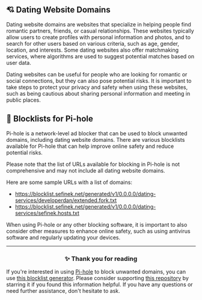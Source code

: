 <!-- SEO DATA FOR BLOCKLIST.SEFINEK.NET
* Title       : Dating Website Domains
* Description : N/A
* Tags        : N/A
* Canonical   : /viewer/info/block/Dating_services
-->

## 💘 Dating Website Domains
Dating website domains are websites that specialize in helping people find romantic partners, friends, or casual relationships.
These websites typically allow users to create profiles with personal information and photos, and to search for other users based on various criteria, such as age, gender, location, and interests.
Some dating websites also offer matchmaking services, where algorithms are used to suggest potential matches based on user data.

Dating websites can be useful for people who are looking for romantic or social connections, but they can also pose potential risks.
It is important to take steps to protect your privacy and safety when using these websites, such as being cautious about sharing personal information and meeting in public places.

## 🚫 Blocklists for Pi-hole
Pi-hole is a network-level ad blocker that can be used to block unwanted domains, including dating website domains.
There are various blocklists available for Pi-hole that can help improve online safety and reduce potential risks.

Please note that the list of URLs available for blocking in Pi-hole is not comprehensive and may not include all dating website domains.

Here are some sample URLs with a list of domains:
- https://blocklist.sefinek.net/generated/v1/0.0.0.0/dating-services/developerdan/extended.fork.txt
- https://blocklist.sefinek.net/generated/v1/0.0.0.0/dating-services/sefinek.hosts.txt

When using Pi-hole or any other blocking software, it is important to also consider other measures to enhance online safety, such as using antivirus software and regularly updating your devices.


<hr>
<h3 align="center">✨ Thank you for reading</h3>
If you're interested in using <a href="https://blocklist.sefinek.net/viewer/info/What_is_Pi-hole">Pi-hole</a> to block unwanted domains, you can use <a href="https://sefinek.net/blocklist-generator/pihole">this blocklist generator</a>.
Please consider supporting <a href="https://github.com/sefinek24/Sefinek-Blocklist-Collection" target="_blank">this repository</a> by starring it if you found this information helpful.
If you have any questions or need further assistance, don't hesitate to ask.